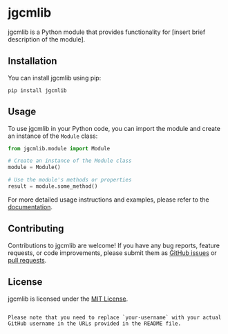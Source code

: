 # jgcmlib

jgcmlib is a Python module that provides functionality for [insert brief description of the module].

## Installation

You can install jgcmlib using pip:

```shell
pip install jgcmlib
```

## Usage

To use jgcmlib in your Python code, you can import the module and create an instance of the `Module` class:

```python
from jgcmlib.module import Module

# Create an instance of the Module class
module = Module()

# Use the module's methods or properties
result = module.some_method()
```

For more detailed usage instructions and examples, please refer to the [documentation](https://github.com/your-username/jgcmlib/blob/main/README.md).

## Contributing

Contributions to jgcmlib are welcome! If you have any bug reports, feature requests, or code improvements, please submit them as [GitHub issues](https://github.com/your-username/jgcmlib/issues) or [pull requests](https://github.com/your-username/jgcmlib/pulls).

## License

jgcmlib is licensed under the [MIT License](https://github.com/your-username/jgcmlib/blob/main/LICENSE).
```

Please note that you need to replace `your-username` with your actual GitHub username in the URLs provided in the README file.